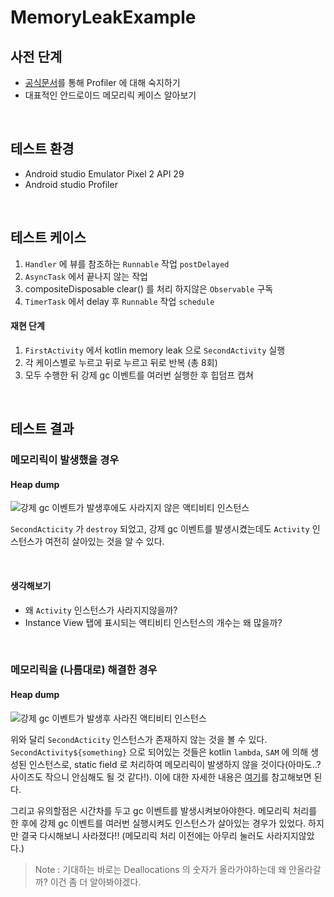 # MemoryLeakExample

## 사전 단계

- [공식문서](https://developer.android.com/studio/profile/memory-profiler)를 통해 Profiler 에 대해 숙지하기
- 대표적인 안드로이드 메모리릭 케이스 알아보기



<br>

## 테스트 환경

- Android studio Emulator Pixel 2 API 29
- Android studio Profiler



<br>

## 테스트 케이스

1.  `Handler` 에 뷰를 참조하는 `Runnable` 작업 `postDelayed`
2.  `AsyncTask` 에서 끝나지 않는 작업
3. compositeDisposable clear() 를 처리 하지않은 `Observable` 구독
4.  `TimerTask` 에서 delay 후  `Runnable` 작업 `schedule`

#### 재현 단계

1. `FirstActivity` 에서 kotlin memory leak 으로 `SecondActivity` 실행
2. 각 케이스별로 누르고 뒤로 누르고 뒤로 반복 (총 8회)
3. 모두 수행한 뒤 강제 gc 이벤트를 여러번 실행한 후 힙덤프 캡쳐



<br>

## 테스트 결과

### 메모리릭이 발생했을 경우

#### Heap dump

![강제 gc 이벤트가 발생후에도 사라지지 않은 액티비티 인스턴스](../images/kotlin_강제GC이후_힙덤프.png)

`SecondActicity` 가 `destroy` 되었고, 강제 gc 이벤트를 발생시켰는데도 `Activity` 인스턴스가 여전히 살아있는 것을 알 수 있다. 



<br>

#### 생각해보기

- 왜 `Activity` 인스턴스가 사라지지않을까?
- Instance View 탭에 표시되는 액티비티 인스턴스의 개수는 왜 많을까?



<br>

### 메모리릭을 (나름대로) 해결한 경우

#### Heap dump

![강제 gc 이벤트가 발생후 사라진 액티비티 인스턴스](../images/kotlin_처리_강제gc이후힙덤프.png)

위와 달리 `SecondActicity` 인스턴스가 존재하지 않는 것을 볼 수 있다. `SecondActivity${something}` 으로 되어있는 것들은 kotlin `lambda`, `SAM` 에 의해 생성된 인스턴스로, static field 로 처리하여 메모리릭이 발생하지 않을 것이다(아마도..? 사이즈도 작으니 안심해도 될 것 같다!). 이에 대한 자세한 내용은 [여기](https://meetup.toast.com/posts/186)를 참고해보면 된다.

그리고 유의할점은 시간차를 두고 gc 이벤트를 발생시켜보아야한다. 메모리릭 처리를 한 후에 강제 gc 이벤트를 여러번 실행시켜도 인스턴스가 살아있는 경우가 있었다. 하지만 결국 다시해보니 사라졌다!! (메모리릭 처리 이전에는 아무리 눌러도 사라지지않았다.)

> Note : 기대하는 바로는 Deallocations 의 숫자가 올라가야하는데 왜 안올라갈까? 이건 좀 더 알아봐야겠다.

<br>